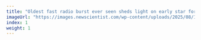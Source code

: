 ```yaml
---
title: "Oldest fast radio burst ever seen sheds light on early star formation"
imageUrl: "https://images.newscientist.com/wp-content/uploads/2025/08/14170209/SEI_261994487.jpg?width=788"
index: 1
weight: 1
---
```

